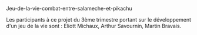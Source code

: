 Jeu-de-la-vie-combat-entre-salameche-et-pikachu

Les participants à ce projet du 3ème trimestre portant sur le développement d'un jeu de la vie sont : Eliott Michaux, Arthur Savournin, Martin Bravais.
